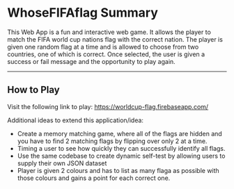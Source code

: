 # WhoseFIFAflag Summary
This Web App is a fun and interactive web game. It allows the player to match the FIFA world cup nations flag with the correct nation. The player is given one random flag at a time and is allowed to choose from two countries, one of which is correct. Once selected, the user is given a success or fail message and the opportunity to play again.

---
How to Play
---
Visit the following link to play: https://worldcup-flag.firebaseapp.com/


Additional ideas to extend this application/idea:

* Create a memory matching game, where all of the flags are hidden and you have to find 2 matching flags by flipping over only 2 at a time.
* Timing a user to see how quickly they can successfully identify all flags.
* Use the same codebase to create dynamic self-test by allowing users to supply their own JSON dataset
* Player is given 2 colours and has to list as many flaga as possible with those colours and gains a point for each correct one.


